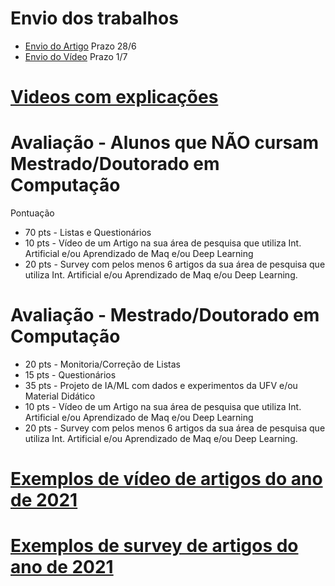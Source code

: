 # Envio dos trabalhos

* [Envio do Artigo](https://forms.gle/7rxSB83PyK7mvXH27) Prazo 28/6
* [Envio do Vídeo](https://forms.gle/FKmYUWUyN52Wrep1A)  Prazo 1/7

# [Videos com explicações](https://youtu.be/y6LqcjYH3kM)

# Avaliação - Alunos que NÃO cursam Mestrado/Doutorado em Computação

Pontuação

* 70 pts - Listas e Questionários
* 10 pts - Vídeo de um Artigo na sua área de pesquisa que utiliza Int. Artificial e/ou Aprendizado de Maq e/ou Deep Learning
* 20 pts - Survey com pelos menos 6 artigos da sua área de pesquisa que utiliza Int. Artificial e/ou Aprendizado de Maq e/ou Deep Learning. 


# Avaliação - Mestrado/Doutorado em Computação

* 20 pts - Monitoria/Correção de Listas
* 15 pts - Questionários
* 35 pts - Projeto de IA/ML com dados e experimentos da UFV e/ou Material Didático
* 10 pts - Vídeo de um Artigo na sua área de pesquisa que utiliza Int. Artificial e/ou Aprendizado de Maq e/ou Deep Learning
* 20 pts - Survey com pelos menos 6 artigos da sua área de pesquisa que utiliza Int. Artificial e/ou Aprendizado de Maq e/ou Deep Learning. 


# [Exemplos de vídeo de artigos do ano de 2021](https://docs.google.com/spreadsheets/d/17tnNYrbzGSrq64lUxSQX9egoEwoqGdafJ7LpXrKIBGQ/edit?usp=sharing)


# [Exemplos de survey de artigos do ano de 2021](https://docs.google.com/spreadsheets/d/18-IEFvTJdo-nroIyS8-D_yGJ443st-_dK5JK7Q_v7ew/edit?usp=sharing)
